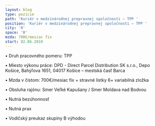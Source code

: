```yaml
---
layout: blog
type: pozicie
path: 'Kuriér v medzinárodnej prepravnej spoločnosti – TPP '
position: 'Kuriér v medzinárodnej prepravnej spoločnosti – TPP '
city: '0'
space: '0'
mzda: 700€/mesiac fix
start: 02.06.2019
---
```

•	Druh pracovného pomeru: TPP

•	Miesto výkonu práce: DPD - Direct Parcel Distribution SK s.r.o., Depo Košice, Bahýľova 1651, 04017 Košice – mestská časť Barca

•	Mzda v čistom: 700€/mesiac fix + stravné lístky 6+ variabilná zložka

•	Obsluha rajónu: Smer Veľké Kapušany / Smer Moldava nad Bodvou

•	Nutná bezúhonnosť

•	Nutná prax

•	Vodičský preukaz skupiny B výhodou
